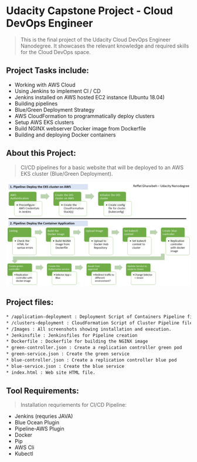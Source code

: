 # Udacity Capstone Project - Cloud DevOps Engineer 

> This is the final project of the Udacity Cloud DevOps Engineer Nanodegree. 
> It showcases the relevant knowledge and required skills for the Cloud DevOps space.

## Project Tasks include:

* Working with AWS Cloud
* Using Jenkins to implement CI / CD
* Jenkins installed on AWS hosted EC2 instance (Ubuntu 18.04)
* Building pipelines
* Blue/Green Deployment Strategy
* AWS CloudFormation to programmatically deploy clusters
* Setup AWS EKS clusters
* Build NGINX webserver Docker image from Dockerfile
* Building and deploying Docker containers

## About this Project: 

> CI/CD pipelines for a basic website that will be deployed to an AWS EKS cluster (Blue/Green Deployment).

![img-1](Images/Project-Pipelines.png)


## Project files:
```sh
* /application-deployment : Deployment Script of Containers Pipeline file
* /clusters-deployment : CloudFormation Script of Cluster Pipeline file 
* /Images : All screenshots showing installation and execution.
* Jenkinsfile : Jenkinsfiles for Pipeline creation
* Dockerfile : Dockerfile for building the NGINX image 
* green-controller.json : Create a replication controller green pod
* green-service.json : Create the green service
* blue-controller.json : Create a replication controller blue pod
* blue-service.json : Create the blue service
* index.html : Web site HTML file.
```
## Tool Requirements:

> Installation requriements for CI/CD Pipeline:

* Jenkins (requries JAVA)
* Blue Ocean Plugin
* Pipeline-AWS Plugin
* Docker
* Pip
* AWS Cli
* Kubectl

